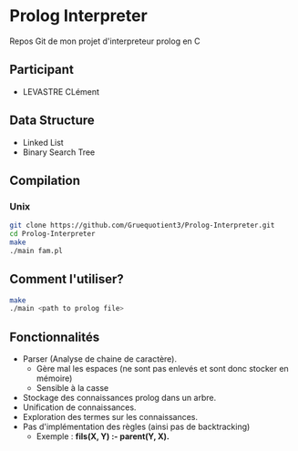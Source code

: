 # Prolog Interpreter

Repos Git de mon projet d'interpreteur prolog en C

## Participant
- LEVASTRE CLément

## Data Structure
- Linked List
- Binary Search Tree

## Compilation  
### Unix

```zsh
git clone https://github.com/Gruequotient3/Prolog-Interpreter.git
cd Prolog-Interpreter
make
./main fam.pl
```

## Comment l'utiliser?

```zsh
make
./main <path to prolog file>
```

## Fonctionnalités
- Parser (Analyse de chaine de caractère).
    - Gère mal les espaces (ne sont pas enlevés et sont donc stocker en mémoire)
    - Sensible à la casse
- Stockage des connaissances prolog dans un arbre.
- Unification de connaissances.
- Exploration des termes sur les connaissances.
- Pas d'implémentation des règles (ainsi pas de backtracking)
    - Exemple : __fils(X, Y) :- parent(Y, X).__
